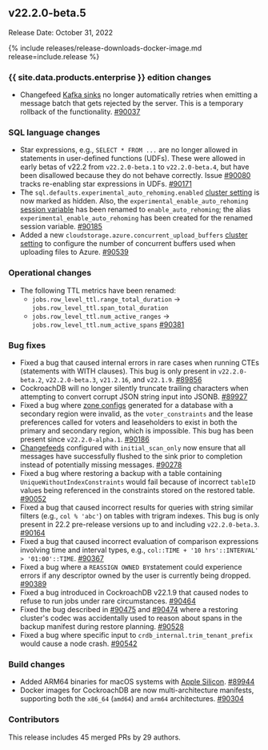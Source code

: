 ## v22.2.0-beta.5

Release Date: October 31, 2022

{% include releases/release-downloads-docker-image.md release=include.release %}

<h3 id="v22-2-0-beta-5-{{-site.data.products.enterprise-}}-edition-changes">{{ site.data.products.enterprise }} edition changes</h3>

- Changefeed [Kafka sinks](../v22.2/changefeed-sinks.html#kafka) no longer automatically retries when emitting a message batch that gets rejected by the server. This is a temporary rollback of the functionality. [#90037][#90037]

<h3 id="v22-2-0-beta-5-sql-language-changes">SQL language changes</h3>

- Star expressions, e.g., `SELECT * FROM ...` are no longer allowed in statements in user-defined functions (UDFs). These were allowed in early betas of v22.2 from `v22.2.0-beta.1` to `v22.2.0-beta.4`, but have been disallowed because they do not behave correctly. Issue [#90080](https://github.com/cockroachdb/cockroach/issues/90080) tracks re-enabling star expressions in UDFs. [#90171][#90171]
- The `sql.defaults.experimental_auto_rehoming.enabled` [cluster setting](../v22.2/cluster-settings.html) is now marked as hidden. Also, the `experimental_enable_auto_rehoming` [session variable](../v22.2/set-vars.html) has been renamed to `enable_auto_rehoming`; the alias `experimental_enable_auto_rehoming` has been created for the renamed session variable. [#90185][#90185]
- Added a new `cloudstorage.azure.concurrent_upload_buffers` [cluster setting](../v22.2/cluster-settings.html) to configure the number of concurrent buffers used when uploading files to Azure. [#90539][#90539]

<h3 id="v22-2-0-beta-5-operational-changes">Operational changes</h3>

- The following TTL metrics have been renamed:
  - `jobs.row_level_ttl.range_total_duration` -> `jobs.row_level_ttl.span_total_duration`
  - `jobs.row_level_ttl.num_active_ranges` -> `jobs.row_level_ttl.num_active_spans` [#90381][#90381]

<h3 id="v22-2-0-beta-5-bug-fixes">Bug fixes</h3>

- Fixed a bug that caused internal errors in rare cases when running CTEs (statements with WITH clauses). This bug is only present in `v22.2.0-beta.2`, `v22.2.0-beta.3`, `v21.2.16`, and `v22.1.9`. [#89856][#89856]
- CockroachDB will no longer silently truncate trailing characters when attempting to convert corrupt JSON string input into JSONB. [#89927][#89927]
- Fixed a bug where [zone configs](../v22.2/configure-replication-zones.html) generated for a database with a secondary region were invalid, as the `voter_constraints` and the lease preferences called for voters and leaseholders to exist in both the primary and secondary region, which is impossible. This bug has been present since `v22.2.0-alpha.1`. [#90186][#90186]
- [Changefeeds](../v22.2/change-data-capture-overview.html) configured with `initial_scan_only` now ensure that all messages have successfully flushed to the sink prior to completion instead of potentially missing messages. [#90278][#90278]
- Fixed a bug where restoring a backup with a table containing `UniqueWithoutIndexConstraints` would fail because of incorrect `tableID` values being referenced in the constraints stored on the restored table. [#90052][#90052]
- Fixed a bug that caused incorrect results for queries with string similar filters (e.g., `col % 'abc'`) on tables with trigram indexes. This bug is only present in 22.2 pre-release versions up to and including `v22.2.0-beta.3`. [#90164][#90164]
- Fixed a bug that caused incorrect evaluation of comparison expressions involving time and interval types, e.g., `col::TIME + '10 hrs'::INTERVAL' > '01:00'::TIME`. [#90367][#90367]
- Fixed a bug where a `REASSIGN OWNED BY`statement could experience errors if any descriptor owned by the user is currently being dropped. [#90389][#90389]
- Fixed a bug introduced in CockroachDB v22.1.9 that caused nodes to refuse to run jobs under rare circumstances. [#90464][#90464]
- Fixed the bug described in [#90475](https://github.com/cockroachdb/cockroach/issues/90475) and [#90474](https://github.com/cockroachdb/cockroach/issues/90474) where a restoring cluster's codec was accidentally used to reason about spans in the backup manifest during restore planning. [#90528][#90528]
- Fixed a bug where specific input to `crdb_internal.trim_tenant_prefix` would cause a node crash. [#90542][#90542]

<h3 id="v22-2-0-beta-5-build-changes">Build changes</h3>

- Added ARM64 binaries for macOS systems with [Apple Silicon](https://support.apple.com/en-us/HT211814). [#89944][#89944]
- Docker images for CockroachDB are now multi-architecture manifests, supporting both the `x86_64` (`amd64`) and `arm64` architectures. [#90304][#90304]

<h3 id="v22-2-0-beta-5-contributors">Contributors</h3>

This release includes 45 merged PRs by 29 authors.

[#89658]: https://github.com/cockroachdb/cockroach/pull/89658
[#89856]: https://github.com/cockroachdb/cockroach/pull/89856
[#89927]: https://github.com/cockroachdb/cockroach/pull/89927
[#89944]: https://github.com/cockroachdb/cockroach/pull/89944
[#90037]: https://github.com/cockroachdb/cockroach/pull/90037
[#90052]: https://github.com/cockroachdb/cockroach/pull/90052
[#90164]: https://github.com/cockroachdb/cockroach/pull/90164
[#90171]: https://github.com/cockroachdb/cockroach/pull/90171
[#90185]: https://github.com/cockroachdb/cockroach/pull/90185
[#90186]: https://github.com/cockroachdb/cockroach/pull/90186
[#90216]: https://github.com/cockroachdb/cockroach/pull/90216
[#90278]: https://github.com/cockroachdb/cockroach/pull/90278
[#90304]: https://github.com/cockroachdb/cockroach/pull/90304
[#90367]: https://github.com/cockroachdb/cockroach/pull/90367
[#90381]: https://github.com/cockroachdb/cockroach/pull/90381
[#90389]: https://github.com/cockroachdb/cockroach/pull/90389
[#90464]: https://github.com/cockroachdb/cockroach/pull/90464
[#90528]: https://github.com/cockroachdb/cockroach/pull/90528
[#90539]: https://github.com/cockroachdb/cockroach/pull/90539
[#90542]: https://github.com/cockroachdb/cockroach/pull/90542
